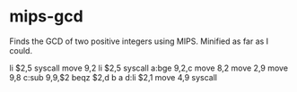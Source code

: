 mips-gcd
========

Finds the GCD of two positive integers using MIPS. Minified as far as I could.

li $2,5
syscall
move $9,$2
li $2,5
syscall
a:bge $9,$2,c
move $8,$2
move $2,$9
move $9,$8
c:sub $9,$9,$2
beqz $2,d
b a
d:li $2,1
move $4,$9
syscall
